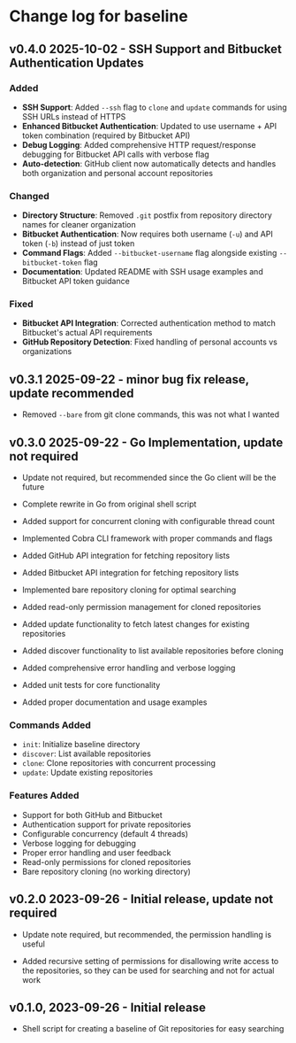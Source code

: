 # Change log for baseline

## v0.4.0 2025-10-02 - SSH Support and Bitbucket Authentication Updates

### Added
- **SSH Support**: Added `--ssh` flag to `clone` and `update` commands for using SSH URLs instead of HTTPS
- **Enhanced Bitbucket Authentication**: Updated to use username + API token combination (required by Bitbucket API)
- **Debug Logging**: Added comprehensive HTTP request/response debugging for Bitbucket API calls with verbose flag
- **Auto-detection**: GitHub client now automatically detects and handles both organization and personal account repositories

### Changed  
- **Directory Structure**: Removed `.git` postfix from repository directory names for cleaner organization
- **Bitbucket Authentication**: Now requires both username (`-u`) and API token (`-b`) instead of just token
- **Command Flags**: Added `--bitbucket-username` flag alongside existing `--bitbucket-token` flag
- **Documentation**: Updated README with SSH usage examples and Bitbucket API token guidance

### Fixed
- **Bitbucket API Integration**: Corrected authentication method to match Bitbucket's actual API requirements
- **GitHub Repository Detection**: Fixed handling of personal accounts vs organizations

## v0.3.1 2025-09-22 - minor bug fix release, update recommended

- Removed `--bare` from git clone commands, this was not what I wanted

## v0.3.0 2025-09-22 - Go Implementation, update not required

- Update not required, but recommended since the Go client will be the future

- Complete rewrite in Go from original shell script
- Added support for concurrent cloning with configurable thread count
- Implemented Cobra CLI framework with proper commands and flags
- Added GitHub API integration for fetching repository lists
- Added Bitbucket API integration for fetching repository lists
- Implemented bare repository cloning for optimal searching
- Added read-only permission management for cloned repositories
- Added update functionality to fetch latest changes for existing repositories
- Added discover functionality to list available repositories before cloning
- Added comprehensive error handling and verbose logging
- Added unit tests for core functionality
- Added proper documentation and usage examples

### Commands Added

- `init`: Initialize baseline directory
- `discover`: List available repositories
- `clone`: Clone repositories with concurrent processing
- `update`: Update existing repositories

### Features Added

- Support for both GitHub and Bitbucket
- Authentication support for private repositories
- Configurable concurrency (default 4 threads)
- Verbose logging for debugging
- Proper error handling and user feedback
- Read-only permissions for cloned repositories
- Bare repository cloning (no working directory)

## v0.2.0 2023-09-26 - Initial release, update not required

- Update note required, but recommended, the permission handling is useful

- Added recursive setting of permissions for disallowing write access to the
  repositories, so they can be used for searching and not for actual work

## v0.1.0, 2023-09-26 - Initial release

- Shell script for creating a baseline of Git repositories for easy searching
